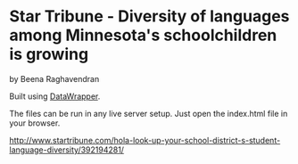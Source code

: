 Star Tribune - Diversity of languages among Minnesota's schoolchildren is growing
================

by Beena Raghavendran

Built using [DataWrapper](https://github.com/datawrapper/datawrapper).

The files can be run in any live server setup. Just open the index.html file in your browser.

http://www.startribune.com/hola-look-up-your-school-district-s-student-language-diversity/392194281/